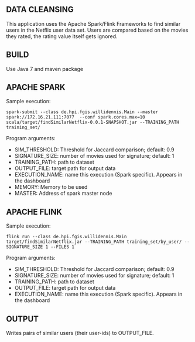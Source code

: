 DATA CLEANSING
----
This application uses the Apache Spark/Flink Frameworks to find similar users in the Netflix user data set.
Users are compared based on the movies they rated, the rating value itself gets ignored.

BUILD
----
Use Java 7 and maven package

APACHE SPARK
----
Sample execution:
```
spark-submit --class de.hpi.fgis.willidennis.Main --master spark://172.16.21.111:7077  --conf spark.cores.max=10 scala/target/findSimilarNetflix-0.0.1-SNAPSHOT.jar --TRAINING_PATH training_set/
```

Program arguments:
* SIM_THRESHOLD: Threshold for Jaccard comparison; default: 0.9
* SIGNATURE_SIZE: number of movies used for signature; default: 1
* TRAINING_PATH: path to dataset
* OUTPUT_FILE: target path for output data
* EXECUTION_NAME: name this execution (Spark specific). Appears in the dashboard
* MEMORY: Memory to be used
* MASTER: Address of spark master node

APACHE FLINK
----
Sample execution:
```
flink run --class de.hpi.fgis.willidennis.Main target/findSimilarNetflix.jar --TRAINING_PATH training_set/by_user/ --SIGNATURE_SIZE 1 --FILES 1
```

Program arguments:
* SIM_THRESHOLD: Threshold for Jaccard comparison; default: 0.9
* SIGNATURE_SIZE: number of movies used for signature; default: 1
* TRAINING_PATH: path to dataset
* OUTPUT_FILE: target path for output data
* EXECUTION_NAME: name this execution (Spark specific). Appears in the dashboard

OUTPUT
----
Writes pairs of similar users (their user-ids) to OUTPUT_FILE.